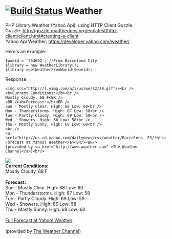 [![Build Status](https://travis-ci.org/franhernandez/Weather.svg?branch=master)](https://travis-ci.org/franhernandez/Weather)
Weather
=======
PHP Library Weather (Yahoo Api), using HTTP Client Guzzle.<br/>
Guzzle: http://guzzle.readthedocs.org/en/latest/http-client/client.html#creating-a-client<br/>
Yahoo Api Weather: https://developer.yahoo.com/weather/

Here's an example:

```
$woeid = '753692'; //From Barcelona City
$library = new WeatherLibrary();
$library->getWeatherFromWoeid($woeid);
```

Response:

```
<img src="http://l.yimg.com/a/i/us/we/52/28.gif"/><br />
<b>Current Conditions:</b><br />
Mostly Cloudy, 68 F<BR />
<BR /><b>Forecast:</b><BR />
Sun - Mostly Clear. High: 68 Low: 60<br />
Mon - Thunderstorms. High: 67 Low: 58<br />
Tue - Partly Cloudy. High: 69 Low: 59<br />
Wed - Showers. High: 66 Low: 58<br />
Thu - Mostly Sunny. High: 68 Low: 60<br />
<br />
<a href="http://us.rd.yahoo.com/dailynews/rss/weather/Barcelona__ES/*http://weather.yahoo.com/forecast/SPXX0015_f.html">Full Forecast at Yahoo! Weather</a><BR/><BR/>
(provided by <a href="http://www.weather.com" >The Weather Channel</a>)<br/>
```
<img src="http://l.yimg.com/a/i/us/we/52/28.gif"/><br />
<b>Current Conditions:</b><br />
Mostly Cloudy, 68 F<BR />
<BR /><b>Forecast:</b><BR />
Sun - Mostly Clear. High: 68 Low: 60<br />
Mon - Thunderstorms. High: 67 Low: 58<br />
Tue - Partly Cloudy. High: 69 Low: 59<br />
Wed - Showers. High: 66 Low: 58<br />
Thu - Mostly Sunny. High: 68 Low: 60<br />
<br />
<a href="http://us.rd.yahoo.com/dailynews/rss/weather/Barcelona__ES/*http://weather.yahoo.com/forecast/SPXX0015_f.html">Full Forecast at Yahoo! Weather</a><BR/><BR/>
(provided by <a href="http://www.weather.com" >The Weather Channel</a>)<br/>



